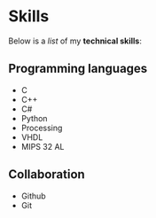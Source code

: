 # Skills

Below is a _list_ of my **technical skills**:

## Programming languages
- C
- C++
- C#
- Python
- Processing
- VHDL
- MIPS 32 AL

## Collaboration
- Github
- Git
